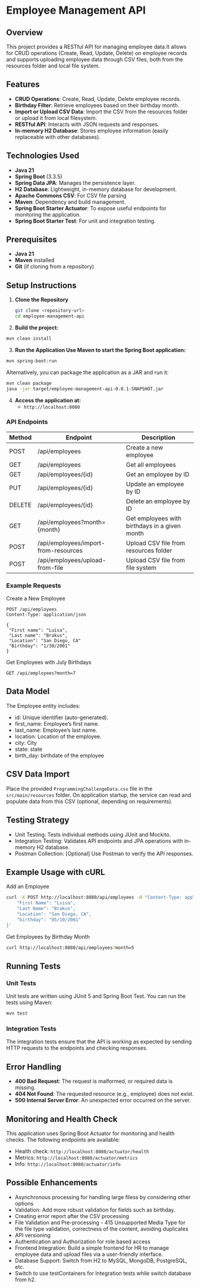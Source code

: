 # Employee Management API

## Overview
This project provides a RESTful API for managing employee data.It allows for CRUD operations (Create, Read, Update, Delete) on employee records and  supports uploading employee data through CSV files, both from the resources folder and local file system.

## Features
- **CRUD Operations**: Create, Read, Update, Delete employee records.
- **Birthday Filter**: Retrieve employees based on their birthday month.
- **Import or Upload CSV Data**: Import the CSV from the resources folder or upload it from local filesystem.
- **RESTful API**: Interacts with JSON requests and responses.
- **In-memory H2 Database**: Stores employee information (easily replaceable with other databases).

## Technologies Used
- **Java 21**
- **Spring Boot** (3.3.5)
- **Spring Data JPA**: Manages the persistence layer.
- **H2 Database**: Lightweight, in-memory database for development.
- **Apache Commons CSV**: For CSV file parsing
- **Maven**: Dependency and build management.
-  **Spring Boot Starter Actuator**: To expose useful endpoints for monitoring the application.
- **Spring Boot Starter Test**: For unit and integration testing.

## Prerequisites
- **Java 21**
- **Maven** installed
- **Git** (if cloning from a repository)

## Setup Instructions
1. **Clone the Repository**
   ```bash
   git clone <repository-url>
   cd employee-management-api
    ```
2. **Build the project:**
```bash
mvn clean install
```

3. **Run the Application Use Maven to start the Spring Boot application:**
```bash
mvn spring-boot:run
```

Alternatively, you can package the application as a JAR and run it:

 ```bash
mvn clean package
java -jar target/employee-management-api-0.0.1-SNAPSHOT.jar
```

4. **Access the application at:**
   - `http://localhost:8080`

### API Endpoints

| Method | Endpoint | Description |
|-----------------|-----------------|-----------------|
| POST | /api/employees | Create a new employee |
| GET | /api/employees | Get all employees |
| GET | /api/employees/{id} | Get an employee by ID |
| PUT | /api/employees/{id} | Update an employee by ID |
| DELETE | /api/employees/{id} | Delete an employee by ID |
| GET | /api/employees?month={month} | Get employees with birthdays in a given month |
| POST | /api/employees/import-from-resources | Upload CSV file from resources folder |
| POST | /api/employees/upload-from-file | Upload CSV file from file system |


### Example Requests

Create a New Employee

 ```http
POST /api/employees
Content-Type: application/json

{
  "First name": "Luisa",
  "Last name": "Brakus",
  "Location": "San Diego, CA"
  "Birthday": "1/30/2001"
}
 ```

Get Employees with July Birthdays

```http
GET /api/employees?month=7
 ```


## Data Model

The Employee entity includes:

- id: Unique identifier (auto-generated).
- first_name: Employee’s first name.
- last_name: Employee’s last name.
- location: Location of the employee.
- city: City
- state: state
- birth_day: birthdate of the employee

## CSV Data Import

Place the provided `ProgrammingChallengeData.csv` file in the `src/main/resources` folder. On application startup, the service can read and populate data from this CSV (optional, depending on requirements).

## Testing Strategy

- Unit Testing: Tests individual methods using JUnit and Mockito.
- Integration Testing: Validates API endpoints and JPA operations with in-memory H2 database.
- Postman Collection: [Optional] Use Postman to verify the API responses.


## Example Usage with cURL

Add an Employee

```bash
curl -X POST http://localhost:8080/api/employees -H "Content-Type: application/json" -d '{
    "First Name": "Luisa",
    "Last Name": "Brakus",
    "Location": "San Diego, CA",
    "birthday": "05/10/2001"
}'
```

Get Employees by Birthday Month

```bash
curl http://localhost:8080/api/employees?month=5
```

## Running Tests

### Unit Tests
Unit tests are written using JUnit 5 and Spring Boot Test. You can run the tests using Maven:
```bash
mvn test
```

### Integration Tests
The integration tests ensure that the API is working as expected by sending HTTP requests to the endpoints and checking responses.


## Error Handling
- **400 Bad Request**: The request is malformed, or required data is missing.
- **404 Not Found**: The requested resource (e.g., employee) does not exist.
- **500 Internal Server Error**: An unexpected error occurred on the server.

## Monitoring and Health Check

This application uses Spring Boot Actuator for monitoring and health checks. The following endpoints are available:

- Health check: `http://localhost:8080/actuator/health`
- Metrics: `http://localhost:8080/actuator/metrics`
- Info: `http://localhost:8080/actuator/info`


## Possible Enhancements

- Asynchronous processing for handling large filess by considering other options
- Validation: Add more robust validation for fields such as birthday.
- Creating error report after the CSV processing
- File Validation and Pre-processing - 415 Unsupported Media Type for the file type validation, correctness of the content, avoiding duplicates
-  API versioning
-  Authentication and Authorization for role based access
-  Frontend Integration: Build a simple frontend for HR to manage employee data and upload files via a user-friendly interface.
-  Database Support: Switch from H2 to MySQL, MongoDB, PostgreSQL, etc.
-  Switch to use testContainers for Integration tests while switch database from h2.

